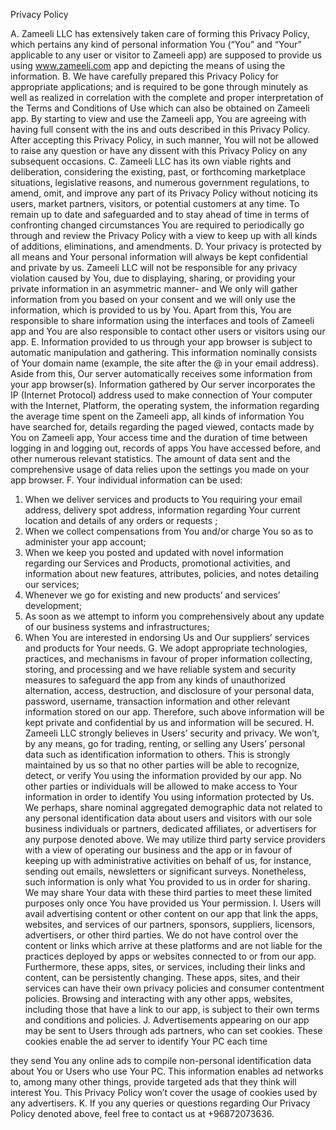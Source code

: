 Privacy Policy

A. Zameeli LLC has extensively taken care of forming this Privacy Policy, which
pertains any kind of personal information You (“You” and “Your” applicable to any
user or visitor to Zameeli app) are supposed to provide us using www.zameeli.com
app and depicting the means of using the information.
B. We have carefully prepared this Privacy Policy for appropriate applications; and is
required to be gone through minutely as well as realized in correlation with the
complete and proper interpretation of the Terms and Conditions of Use which can
also be obtained on Zameeli app. By starting to view and use the Zameeli app, You
are agreeing with having full consent with the ins and outs described in this Privacy
Policy. After accepting this Privacy Policy, in such manner, You will not be allowed
to raise any question or have any dissent with this Privacy Policy on any subsequent
occasions.
C. Zameeli LLC has its own viable rights and deliberation, considering the existing, past,
or forthcoming marketplace situations, legislative reasons, and numerous government
regulations, to amend, omit, and improve any part of its Privacy Policy without
noticing its users, market partners, visitors, or potential customers at any time. To
remain up to date and safeguarded and to stay ahead of time in terms of confronting
changed circumstances You are required to periodically go through and review the
Privacy Policy with a view to keep up with all kinds of additions, eliminations, and
amendments.
D. Your privacy is protected by all means and Your personal information will always be
kept confidential and private by us. Zameeli LLC will not be responsible for any
privacy violation caused by You, due to displaying, sharing, or providing your private
information in an asymmetric manner- and We only will gather information from you
based on your consent and we will only use the information, which is provided to us
by You. Apart from this, You are responsible to share information using the interfaces
and tools of Zameeli app and You are also responsible to contact other users or
visitors using our app.
E. Information provided to us through your app browser is subject to automatic
manipulation and gathering. This information nominally consists of Your domain
name (example, the site after the @ in your email address). Aside from this, Our
server automatically receives some information from your app browser(s).
Information gathered by Our server incorporates the IP (Internet Protocol) address
used to make connection of Your computer with the Internet, Platform, the operating
system, the information regarding the average time spent on the Zameeli app, all
kinds of information You have searched for, details regarding the paged viewed,
contacts made by You on Zameeli app, Your access time and the duration of time
between logging in and logging out, records of apps You have accessed before, and
other numerous relevant statistics. The amount of data sent and the comprehensive
usage of data relies upon the settings you made on your app browser.
F. Your individual information can be used:

1) When we deliver services and products to You requiring your email address, delivery
spot address, information regarding Your current location and details of any orders or
requests ;
2) When we collect compensations from You and/or charge You so as to administer your
app account;
3) When we keep you posted and updated with novel information regarding our Services
and Products, promotional activities, and information about new features, attributes,
policies, and notes detailing our services;
4) Whenever we go for existing and new products’ and services’ development;
5) As soon as we attempt to inform you comprehensively about any update of our
business systems and infrastructures;
6) When You are interested in endorsing Us and Our suppliers’ services and products for
Your needs.
G. We adopt appropriate technologies, practices, and mechanisms in favour of proper
information collecting, storing, and processing and we have reliable system and
security measures to safeguard the app from any kinds of unauthorized alternation,
access, destruction, and disclosure of your personal data, password, username,
transaction information and other relevant information stored on our app. Therefore,
such above information will be kept private and confidential by us and information
will be secured.
H. Zameeli LLC strongly believes in Users’ security and privacy. We won’t, by any
means, go for trading, renting, or selling any Users’ personal data such as
identification information to others. This is strongly maintained by us so that no other
parties will be able to recognize, detect, or verify You using the information provided
by our app. No other parties or individuals will be allowed to make access to Your
information in order to identify You using information protected by Us. We perhaps,
share nominal aggregated demographic data not related to any personal identification
data about users and visitors with our sole business individuals or partners, dedicated
affiliates, or advertisers for any purpose denoted above. We may utilize third party
service providers with a view of operating our business and the app or in favour of
keeping up with administrative activities on behalf of us, for instance, sending out
emails, newsletters or significant surveys. Nonetheless, such information is only what
You provided to us in order for sharing. We may share Your data with these third
parties to meet these limited purposes only once You have provided us Your
permission.
I. Users will avail advertising content or other content on our app that link the apps,
websites, and services of our partners, sponsors, suppliers, licensors, advertisers, or
other third parties. We do not have control over the content or links which arrive at
these platforms and are not liable for the practices deployed by apps or websites
connected to or from our app. Furthermore, these apps, sites, or services, including
their links and content, can be persistently changing. These apps, sites, and their
services can have their own privacy policies and consumer contentment policies.
Browsing and interacting with any other apps, websites, including those that have a
link to our app, is subject to their own terms and conditions and policies.
J. Advertisements appearing on our app may be sent to Users through ads partners, who
can set cookies. These cookies enable the ad server to identify Your PC each time

they send You any online ads to compile non-personal identification data about You
or Users who use Your PC. This information enables ad networks to, among many
other things, provide targeted ads that they think will interest You. This Privacy
Policy won’t cover the usage of cookies used by any advertisers.
K. If you any queries or questions regarding Our Privacy Policy denoted above, feel free
to contact us at +96872073636.
